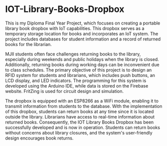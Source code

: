 # IOT-Library-Books-Dropbox
This is my Diploma Final Year Project, which focuses on creating a portable library book dropbox with IoT capabilities. This dropbox serves as a temporary storage location for books and incorporates an IoT system. The project includes databases for student information and a record of returned books for the librarian.

MJII students often face challenges returning books to the library, especially during weekends and public holidays when the library is closed. Additionally, returning books during working days can be inconvenient due to class schedules. The primary objective of this project is to design an RFID system for students and librarians, which includes push buttons, an LCD display, and LED indicators. The programming for this system is developed using the Arduino IDE, while data is stored on the Firebase website. FritZing is used for circuit design and simulation.

The dropbox is equipped with an ESP8266 as a WiFi module, enabling it to transmit information from students to the database. With the implementation of this dropbox, students can return books at any time since it is located outside the library. Librarians have access to real-time information about returned books. Consequently, the IOT Library Books Dropbox has been successfully developed and is now in operation. Students can return books without concerns about library closures, and the system's user-friendly design encourages book returns.
